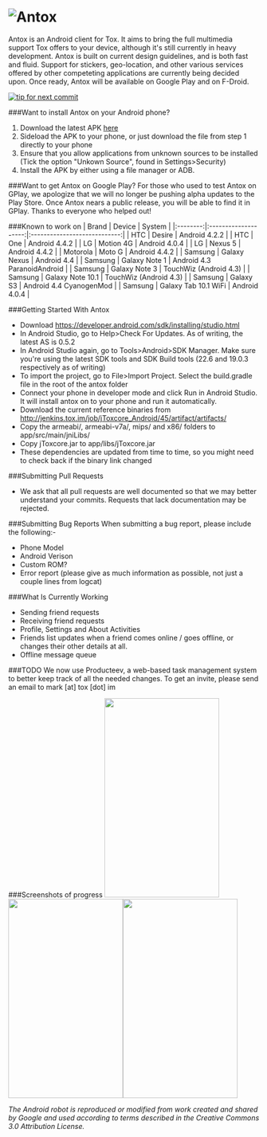 ![Antox](http://vexx.us/Images/AntoxFull.png "Antox Tox Android Client")
=====

Antox is an Android client for Tox. It aims to bring the full multimedia support Tox offers to your device, although it's still currently in heavy development. Antox is built on current design guidelines, and is both fast and fluid. Support for stickers, geo-location, and other various services offered by other competeting applications are currently being decided upon. Once ready, Antox will be available on Google Play and on F-Droid.

[![tip for next commit](http://tip4commit.com/projects/654.svg)](http://tip4commit.com/projects/654)


###Want to install Antox on your Android phone?
1. Download the latest APK <a href="https://c1cf.https.cdn.softlayer.net/80C1CF/192.254.75.110:8080/job/Android-Antox/lastSuccessfulBuild/artifact/antox.apk">here</a>
2. Sideload the APK to your phone, or just download the file from step 1 directly to your phone
3. Ensure that you allow applications from unknown sources to be installed (Tick the option "Unkown Source", found in Settings>Security)
4. Install the APK by either using a file manager or ADB.

###Want to get Antox on Google Play?
For those who used to test Antox on GPlay, we apologize that we will no longer be pushing alpha updates to the Play Store. Once Antox nears a public release, you will be able to find it in GPlay. Thanks to everyone who helped out!

###Known to work on
| Brand    | Device               | System                       |
|:--------:|:--------------------:|:----------------------------:|
| HTC      | Desire               | Android 4.2.2                |
| HTC      | One                  | Android 4.4.2                |
| LG       | Motion 4G            | Android 4.0.4                |
| LG       | Nexus 5              | Android 4.4.2                |
| Motorola | Moto G               | Android 4.4.2                |
| Samsung  | Galaxy Nexus         | Android 4.4                  |
| Samsung  | Galaxy Note 1        | Android 4.3 ParanoidAndroid  |
| Samsung  | Galaxy Note 3        | TouchWiz (Android 4.3)       |
| Samsung  | Galaxy Note 10.1     | TouchWiz (Android 4.3)       |
| Samsung  | Galaxy S3            | Android 4.4 CyanogenMod      |
| Samsung  | Galaxy Tab 10.1 WiFi | Android 4.0.4                |


###Getting Started With Antox
- Download https://developer.android.com/sdk/installing/studio.html
- In Android Studio, go to Help>Check For Updates. As of writing, the latest AS is 0.5.2
- In Android Studio again, go to Tools>Android>SDK Manager. Make sure you're using the latest SDK tools and SDK Build tools (22.6 and 19.0.3 respectively as of writing)
- To import the project, go to File>Import Project. Select the build.gradle file in the root of the antox folder
- Connect your phone in developer mode and click Run in Android Studio. It will install antox on to your phone and run it automatically.
- Download the current reference binaries from http://jenkins.tox.im/job/jToxcore_Android/45/artifact/artifacts/
- Copy the armeabi/, armeabi-v7a/, mips/ and x86/ folders to app/src/main/jniLibs/
- Copy jToxcore.jar to app/libs/jToxcore.jar
- These dependencies are updated from time to time, so you might need to check back if the binary link changed

###Submitting Pull Requests
- We ask that all pull requests are well documented so that we may better understand your commits. Requests that lack documentation may be rejected.
 
###Submitting Bug Reports
When submitting a bug report, please include the following:-
- Phone Model
- Android Verison
- Custom ROM?
- Error report (please give as much information as possible, not just a couple lines from logcat)

###What Is Currently Working
- Sending friend requests
- Receiving friend requests
- Profile, Settings and About Activities
- Friends list updates when a friend comes online / goes offline, or changes their other details at all.
- Offline message queue

###TODO
We now use Producteev, a web-based task management system to better keep track of all the needed changes. To get an invite, please send an email to mark [at] tox [dot] im

###Screenshots of progress
<img src="http://vexx.us/Examples/Antox/Screenshot_2014-03-12-21-48-00.png" width="230px" height="400px"/><img src="http://vexx.us/Examples/Antox/Screenshot_2014-03-12-21-39-10.png" width="230px" height="400px"/><img src="http://vexx.us/Examples/Antox/device-2014-03-12-215856.png" width="230px" height="400px"/>


*The Android robot is reproduced or modified from work created and shared by Google and used according to terms described in the Creative Commons 3.0 Attribution License.*
